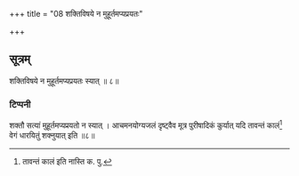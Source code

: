 +++
title = "08 शक्तिविषये न मुहूर्तमप्यप्रयतः"

+++
## सूत्रम्
शक्तिविषये न मुहूर्तमप्यप्रयतः स्यात् ॥ ८॥  
### टिप्पनी
शक्तौ सत्यां मुहूर्तमप्यप्रयतो न स्यात् । आचमनयोग्यजलं दृष्ट्वैव मूत्र पुरीषादिकं कुर्यात् यदि तावन्तं कालं[^१] वेगं धारयितुं शक्नुयात् इति ॥८॥  

[^१]:

    तावन्तं कालं इति नास्ति क. पु.

